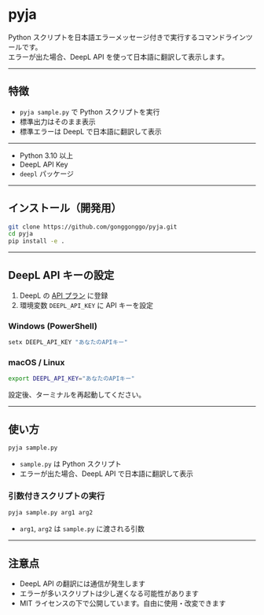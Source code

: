 # pyja

Python スクリプトを日本語エラーメッセージ付きで実行するコマンドラインツールです。  
エラーが出た場合、DeepL API を使って日本語に翻訳して表示します。

---

## 特徴

- `pyja sample.py` で Python スクリプトを実行
- 標準出力はそのまま表示
- 標準エラーは DeepL で日本語に翻訳して表示

---


- Python 3.10 以上
- DeepL API Key
- `deepl` パッケージ

---

## インストール（開発用）

```bash
git clone https://github.com/gonggonggo/pyja.git
cd pyja
pip install -e .
```

---

## DeepL API キーの設定

1. DeepL の [API プラン](https://www.deepl.com/pro-api) に登録  
2. 環境変数 `DEEPL_API_KEY` に API キーを設定

### Windows (PowerShell)

```powershell
setx DEEPL_API_KEY "あなたのAPIキー"
```

### macOS / Linux

```bash
export DEEPL_API_KEY="あなたのAPIキー"
```

設定後、ターミナルを再起動してください。

---

## 使い方

```bash
pyja sample.py
```

- `sample.py` は Python スクリプト
- エラーが出た場合、DeepL API で日本語に翻訳して表示

### 引数付きスクリプトの実行

```bash
pyja sample.py arg1 arg2
```

- `arg1`, `arg2` は `sample.py` に渡される引数

---

## 注意点

- DeepL API の翻訳には通信が発生します
- エラーが多いスクリプトは少し遅くなる可能性があります
- MIT ライセンスの下で公開しています。自由に使用・改変できます

